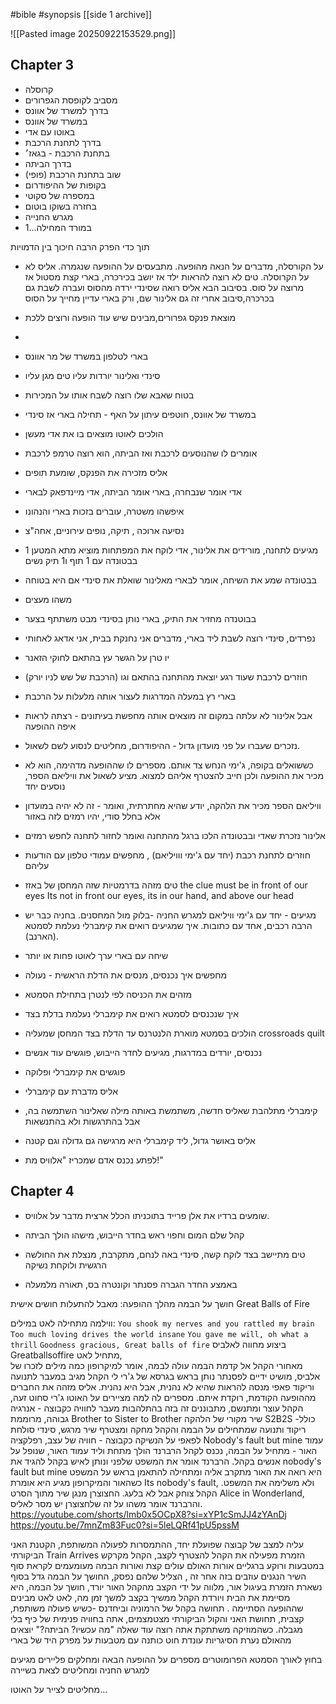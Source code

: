   #bible  #synopsis
[[side 1 archive]]

![[Pasted image 20250922153529.png]]

## Chapter 3 
- קרוסלה
- מסביב לקופסת הגפרורים
- בדרך למשרד של אוונס
- במשרד של אוונס
- באוטו עם אדי
- בדרך לתחנת הרכבת
- בתחנת הרכבת - בגאז׳
- בדרך הביתה
- שוב בתחנת הרכבת (פופי)
- בקופות של ההיפודרום
- במספרה של סקוטי
- בחזרה בשוקו בוטום 
- מגרש החנייה
- במורד המחילה...1

תוך כדי הפרק הרבה חיכוך בין הדמויות

- על הקורסלה, מדברים על הנאה מהופעה. מתבעסים על ההופעה שנגמרה. אליס לא על הקרוסלה. טים לא רוצה להראות ילד אז יושב בכירכרה, בארי קצת מסטול אז מרוצה על סוס. בסיבוב הבא אליס רואה שסינדי ירדה מהסוס ועברה לשבת גם בכרכרה,סיבוב אחרי זה גם אלינור שם, ורק בארי עדיין מחייך על הסוס

- מוצאת פנקס גפרורים,מבינים שיש עוד הופעה ורוצים ללכת
- 
- בארי לטלפון במשרד של מר אוונס

- סינדי ואלינור יורדות עליו טים מגן עליו

- בטוח שאבא שלו רוצה לשבח אותו על המכירות

- במשרד של אוונס, חוטפים עיתון על האף - תחילה בארי אז סינדי

- הולכים לאוטו מוצאים בו את אדי מעשן

- אומרים לו שהנוסעים לרכבת ואז הביתה, הוא רוצה טרמפ לרכבת

- אליס מזכירה את הפנקס, שומעת תופים

- אדי אומר שנבחרה, בארי אומר הביתה, אדי מיינדפאק לבארי

- איפשהו משטרה, עוברים בזכות בארי והנהונו

- נסיעה ארוכה , תיקה, נופים עירוניים, אחה"צ

- מגיעים לתחנה, מורידים את אלינור, אדי לוקח את המפתחות מוציא מתא המטען 1 בבטונדה עם 1 תוף ו1 תיק נשים

- בבטונדה שמע את השיחה, אומר לבארי מאלינור שואלת את סינדי אם היא בטוחה
- משהו מעצים

- בבוטנדה מחזיר את התיק, בארי נותן בסינדי מבט משתתף בצער

- נפרדים, סינדי רוצה לשבת ליד בארי, מדברים אני נחנקת בבית, אני אדאג לאחותי

- יו טרן על הגשר עץ בהתאם לחוקי הזאנר

- חוזרים לרכבת שעוד רגע יוצאת מהתחנה בהתאם וגו (הרכבת של שש לניו יורק) 

- בארי רץ במעלה המדרגות לעצור אותה מלעלות על הרכבת
- אבל אלינור לא עלתה במקום זה מוצאים אותה מחפשת בעיתונים - רצתה לראות איפה ההופעה

- נזכרים שעברו על פני מועדון גדול - ההיפודרום, מחליטים לנסוע לשם לשאול. 

- כששואלים בקופה, ג'ימי הנחש צד אותם. מספרים לו שההופעה מדהימה, הוא לא מכיר את ההופעה ולכן חייב להצטרף אליהם למצוא. מציע לשאול את וויליאם הספר, נוסעים יחד
- וויליאם הספר מכיר את הלהקה, יודע שהיא מחתרתית, ואומר - זה לא יהיה במועדון אלא בחלל סודי, יהיו רמזים לזה באזור
- אלינור נזכרת שאדי ובבטונדה הלכו ברגל מהתחנה ואומר לחזור לתחנה לחפש רמזים
- חוזרים לתחנת רכבת (יחד עם ג'ימי ווויליאם) , מחפשים עמודי טלפון עם הודעות עליהם
- טים מזהה בדרמטיות שזה המחסן של באזז 
  the clue must be in front of our eyes
  Its not in front our eyes, its in our hand, and above our head

- מגיעים - יחד עם ג'ימי וויליאם למגרש החניה -בלוק  מול המחסנים. בחניה כבר יש הרבה רכבים, אחד עם כתובות. איך שמגיעים רואים את קימברלי נעלמת לסמטא (הארנב).
- שיחה עם בארי ערך לאוטו פחות או יותר
- מחפשים איך נכנסים, מנסים את הדלת הראשית - נעולה
- מזהים את הכניסה לפי לנטרן בתחילת הסמטא
- איך שנכנסים לסמטא רואים את קימברלי נעלמת בדלת בצד
- הולכים בסמטא מוארת הלנטרנס עד הדלת בצד המחסן שמעליה crossroads quilt
- נכנסים, יורדים במדרגות, מגיעים לחדר הייבוש, פוגשים עוד אנשים
- פוגשים את קימברלי ופלוקה
-  אליס מדברת עם קימברלי 
- קימברלי מתלהבת שאליס חדשה, משתמשת באותה מילה שאלינור השתמשה בה, אבל בהתרגשות ולא בהתנשאות
- אליס באושר גדול, ליד קימברלי היא מרגישה גם גדולה וגם קטנה
-  לפתע נכנס אדם שמכריז "אלוויס מת!"

## Chapter 4 

- שומעים ברדיו את אלן פרייד בתוכניתו הכלל ארצית מדבר על אלוויס. 

- קהל שלם המום וחפוי ראש בחדר הייבוש, מישהו הולך הביתה

- טים מתיישב בצד לוקח קשה, סינדי באה לנחם, מתקרבת, מנצלת את החולשה הרגשית ולוקחת נשיקה

- באמצע החדר הגברה פסנתר וקונטרה בס, תאורה מלמעלה




חושך על הבמה
מהלך ההופעה:
מאבל להתעלות חושים אישית Great Balls of Fire

ווילמה מתחילה לאט במילים: 
		`You shook my nerves and you rattled my brain`
		`Too much loving drives the world insane`
		`You gave me will, oh what a thrill`
		`Goodness gracious, Great balls of fire`
ביצוע מחווה לאלביס Greatballsoffire מתחיל לאט,  
מאחורי הקהל אל קדמת הבמה 
עולה לבמה, אומר למיקרופון כמה מילים לזכרו של אלביס, מושיט ידיים לפסנתר
נותן בראש בגרסא של ג'רי לי 
הקהל מגיב במעבר לתנועה וריקוד
פאפי מנסה להראות שהיא לא נהנית, אבל היא נהנית.
אליס מזהה את החברים מההופעה הקודמת, רוקדת איתם. מספרים לה למה מציירים על האוטו 
ג'רי סחוט זעה, הקהל עוצר ומתנשם, מתבוננים זה בזה בהתלהבות
מעבר לחוויה כקבוצה - אנרגיה גבוהה, מרוממת Brother to Sister to Brother
שיר מקורי של הלהקה S2B2S -כולל ריקוד ותנועה שמתחילים על הבמה והקהל מחקה ומצטרף
שיר מרגש, סינדי סולחת לפאפי על הנשיקה
כקבוצה - חוויה של עצב, רפלקציה Nobody's fault but mine
עמוד האור - מתחיל על הבמה, נכנס לקהל
הרברנד הולך מתחת וליד עמוד האור, שנופל על אנשים בקהל. הרברנד אומר את המשפט שלפני ונותן לאיש בקהל להגיד את nobody's fault but mine
היא רואה את האור מתקרב אליה ומתחילה להתאמן בראש על המשפט
כשהאור והמיקרופון מגיע היא אומרת Its nobody's fault, ולא משלימה את המשפט. הקהל צוחק אבל לא בלעג. החצוצרן מנגן שיר מתוך הסרט Alice in Wonderland, והרברנד אומר משהו על זה שלחצוצרן יש מסר לאליס.
https://youtube.com/shorts/lmb0x5OCpX8?si=xYP1cSmJJ4zYAnDj
https://youtu.be/7mnZm83Fuc0?si=5leLQRf41pU5pssM


עליה למצב של קבוצה שפועלת יחד, ההתמסרות לפעולה המשותפת, הקטנת האני הביקורתי Train Arrives
הזמרת מפעילה את הקהל להצטרף לקצב, הקהל מקרקש במטבעות ורוקע ברגליים
אורות האולם עולים קצת ואורות הבמה מעומעמים 
לקראת סוף השיר הנגנים עוזבים בזה אחר זה , הצליל שלהם נפסק, החושך על הבמה גדל
בסוף נשארת הזמרת בעיגול אור, מלווה על ידי הקצב מהקהל
האור יורד, חושך על הבמה, היא מסיימת את הבית ויורדת
הקהל ממשיך בקצב למשך זמן מה, לאט לאט מבינים שההופעה הסתיימה
. תחושה בקהל של הרמוניה וביחדנס -כשיש פעולה משותפת, קצבית, תחושת האני והקול הביקורתי מצטמצמים, אתה בחוויה פנימית של כיף בלי מגבלה. כשהמוזיקה משתתקת אתה רוצה עוד
שאלה "מה עכשיו? הביתה?" יוצאים מהאולם
נערת הסיגריות עונדת חוט כותנה עם מטבעות על מפרק היד של בארי

בחוץ לאורך הסמטא הפרומוטרים מספרים על ההופעה הבאה ומחלקים פליירים
מגיעים למגרש החניה ומחליטים לצאת בשיירה



מחליטים לצייר על האוטו… 





